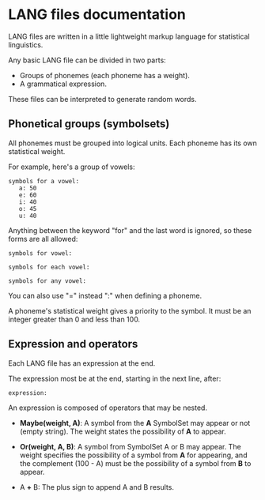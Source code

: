 LANG files documentation
========================
LANG files are written in a little lightweight
markup language for statistical linguistics.

Any basic LANG file can be divided in two parts:
* Groups of phonemes (each phoneme has a weight).
* A grammatical expression.

These files can be interpreted to generate
random words.

Phonetical groups (symbolsets)
------------------------------
All phonemes must be grouped into logical units.
Each phoneme has its own statistical weight.

For example, here's a group of vowels:

	symbols for a vowel:
	   a: 50
	   e: 60
	   i: 40
	   o: 45
	   u: 40

Anything between the keyword "for" and
the last word is ignored, so these forms
are all allowed:

	symbols for vowel:

	symbols for each vowel:

	symbols for any vowel:

You can also use "=" instead ":" when
defining a phoneme.

A phoneme's statistical weight gives
a priority to the symbol. It must be an
integer greater than 0 and less than 100.

Expression and operators
------------------------
Each LANG file has an expression at the end.

The expression most be at the end, starting in
the next line, after:

	expression:

An expression is composed of operators that
may be nested.

 * **Maybe(weight, A)**: A symbol from the **A**
   SymbolSet may appear or not (empty string).
   The weight states the possibility of **A**
   to appear.

 * **Or(weight, A, B)**: A symbol from SymbolSet
   A or B may appear. The weight specifies the
   possibility of a symbol from **A** for
   appearing, and the complement (100 - A) must
   be the possibility of a symbol from **B**
   to appear.

 * A **+** B: The plus sign to append A and
   B results.